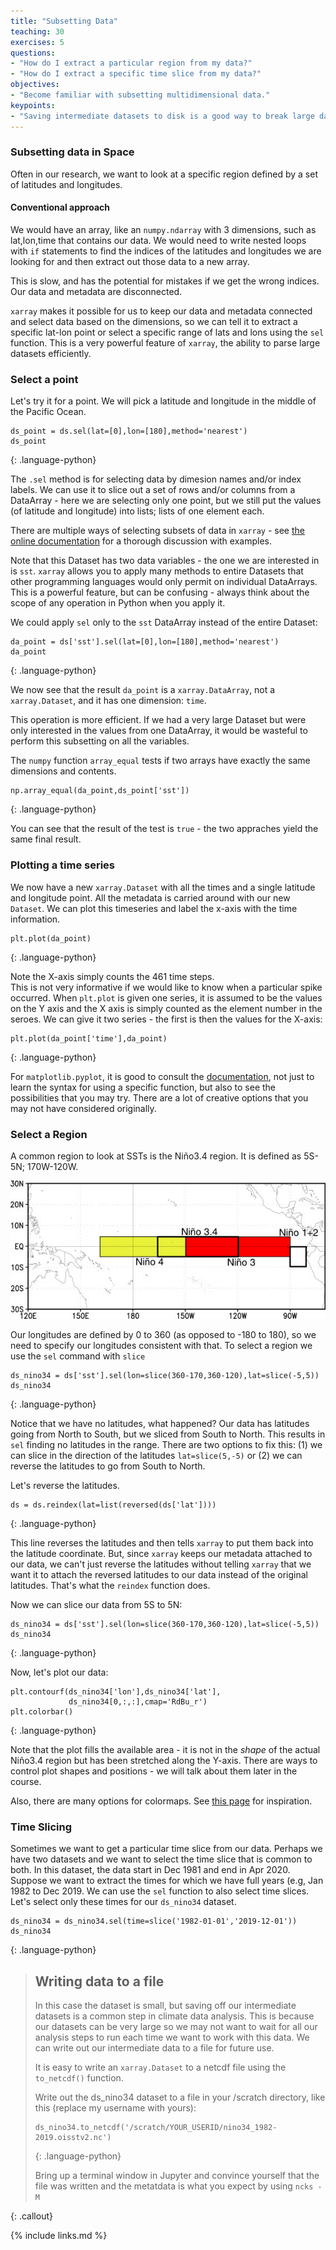 ```yaml
---
title: "Subsetting Data"
teaching: 30
exercises: 5
questions:
- "How do I extract a particular region from my data?"
- "How do I extract a specific time slice from my data?"
objectives:
- "Become familiar with subsetting multidimensional data."
keypoints:
- "Saving intermediate datasets to disk is a good way to break large data analysis tasks into manageable, repeatable steps."
---
```


### Subsetting data in Space

Often in our research, we want to look at a specific region defined by a set of latitudes and longitudes. 

#### Conventional approach
We would have an array, like an `numpy.ndarray` with 3 dimensions, such as lat,lon,time that contains our data. We would need to write nested loops with `if` statements to find the indices of the latitudes and longitudes we are looking for and then extract out those data to a new array. 

This is slow, and has the potential for mistakes if we get the wrong indices. Our data and metadata are disconnected. 

`xarray` makes it possible for us to keep our data and metadata connected and select data based on the dimensions, so we can tell it to extract a specific lat-lon point or select a specific range of lats and lons using the `sel` function. This is a very powerful feature of `xarray`, the ability to parse large datasets efficiently.

### Select a point

Let's try it for a point.  We will pick a latitude and longitude in the middle of the Pacific Ocean. 

~~~
ds_point = ds.sel(lat=[0],lon=[180],method='nearest')
ds_point
~~~
{: .language-python}

The `.sel` method is for selecting data by dimesion names and/or index labels. 
We can use it to slice out a set of rows and/or columns from a DataArray - 
here we are selecting only one point, but we still put the values 
(of latitude and longitude) into lists; lists of one element each.

There are multiple ways of selecting subsets of data in `xarray` - see 
[the online documentation](http://xarray.pydata.org/en/stable/user-guide/indexing.html) 
for a thorough discussion with examples.

Note that this Dataset has two data variables - the one we are interested in is `sst`. 
`xarray` allows you to apply many methods to entire Datasets that other programming languages would only permit on individual DataArrays.
This is a powerful feature, but can be confusing - always think about the scope of any operation in Python when you apply it.

We could apply `sel` only to the `sst` DataArray instead of the entire Dataset:

~~~
da_point = ds['sst'].sel(lat=[0],lon=[180],method='nearest')
da_point
~~~
{: .language-python}

We now see that the result `da_point` is a `xarray.DataArray`, not a `xarray.Dataset`, and it has one dimension: `time`.

This operation is more efficient. 
If we had a very large Dataset but were only interested in the values from one DataArray,
it would be wasteful to perform this subsetting on all the variables.

The `numpy` function `array_equal` tests if two arrays have exactly the same dimensions and contents. 

~~~
np.array_equal(da_point,ds_point['sst'])
~~~
{: .language-python}

You can see that the result of the test is `true` - the two appraches yield the same final result.


### Plotting a time series

We now have a new `xarray.Dataset` with all the times and a single latitude and longitude point. All the metadata is carried around with our new `Dataset`.  We can plot this timeseries and label the x-axis with the time information.

~~~
plt.plot(da_point)
~~~
{: .language-python}

Note the X-axis simply counts the 461 time steps.  
This is not very informative if we would like to know when a particular spike occurred. 
When `plt.plot` is given one series, it is assumed to be the values on the Y axis and the X axis is simply counted as the element number in the seroes.
We can give it two series - the first is then the values for the X-axis:

~~~
plt.plot(da_point['time'],da_point)
~~~
{: .language-python}

For `matplotlib.pyplot`, it is good to consult the [documentation](https://matplotlib.org/stable/api/_as_gen/matplotlib.pyplot.html), 
not just to learn the syntax for using a specific function, but also to see the possibilities that you may try.
There are a lot of creative options that you may not have considered originally.


### Select a Region

A common region to look at SSTs is the Niño3.4 region.  It is defined as 5S-5N; 170W-120W.

![Nino Region](../fig/ninoareas_c.jpg)

Our longitudes are defined by 0 to 360 (as opposed to -180 to 180), so we need to specify our longitudes consistent with that.  To select a region we use the `sel` command with `slice`

~~~
ds_nino34 = ds['sst'].sel(lon=slice(360-170,360-120),lat=slice(-5,5))
ds_nino34
~~~
{: .language-python}

Notice that we have no latitudes, what happened?
Our data has latitudes going from North to South, but we sliced from South to North.  This results in `sel` finding no latitudes in the range.  There are two options to fix this: (1) we can slice in the direction of the latitudes `lat=slice(5,-5)` or (2) we can reverse the latitudes to go from South to North.  

Let's reverse the latitudes.

~~~
ds = ds.reindex(lat=list(reversed(ds['lat'])))
~~~
{: .language-python}

This line reverses the latitudes and then tells `xarray` to put them back into the latitude coordinate.  But, since `xarray` keeps our metadata attached to our data, we can't just reverse the latitudes without telling `xarray` that we want it to attach the reversed latitudes to our data instead of the original latitudes. That's what the `reindex` function does. 

Now we can slice our data from 5S to 5N:

~~~
ds_nino34 = ds['sst'].sel(lon=slice(360-170,360-120),lat=slice(-5,5))
ds_nino34
~~~
{: .language-python}

Now, let's plot our data:

~~~
plt.contourf(ds_nino34['lon'],ds_nino34['lat'],
             ds_nino34[0,:,:],cmap='RdBu_r')
plt.colorbar()
~~~
{: .language-python}

Note that the plot fills the available area - it is not in the _shape_ of the actual Niño3.4 region but has been stretched along the Y-axis. There are ways to control plot shapes and positions - we will talk about them later in the course.

Also, there are many options for colormaps.
See [this page](https://matplotlib.org/stable/tutorials/colors/colormaps.html) for inspiration.


### Time Slicing

Sometimes we want to get a particular time slice from our data.  Perhaps we have two datasets and we want to select the time slice that is common to both.  In this dataset, the data start in Dec 1981 and end in Apr 2020.  Suppose we want to extract the times for which we have full years (e.g, Jan 1982 to Dec 2019.  We can use the `sel` function to also select time slices. Let's select only these times for our `ds_nino34` dataset.

~~~
ds_nino34 = ds_nino34.sel(time=slice('1982-01-01','2019-12-01'))
ds_nino34
~~~
{: .language-python}

> ## Writing data to a file
>
> In this case the dataset is small, but saving off our intermediate datasets is a common step
> in climate data analysis.  This is because our datasets can be very large so we may not
> want to wait for all our analysis steps to run each time we want to work with this data.
> We can write out our intermediate data to a file for future use.
>
> It is easy to write an `xarray.Dataset` to a netcdf file using the `to_netcdf()` function.
>
> Write out the ds_nino34 dataset to a file in your /scratch directory, like this (replace my username with yours):
> 
> ~~~
> ds_nino34.to_netcdf('/scratch/YOUR_USERID/nino34_1982-2019.oisstv2.nc')
> ~~~ 
> {: .language-python}
>
> Bring up a terminal window in Jupyter and convince yourself that the file was written and the metatdata 
> is what you expect by using `ncks -M`
>
{: .callout}


{% include links.md %}


